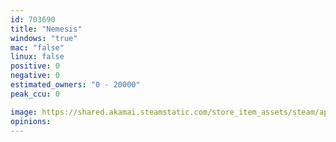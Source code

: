 ```yaml
---
id: 703690
title: "Nemesis"
windows: "true"
mac: "false"
linux: false
positive: 0
negative: 0
estimated_owners: "0 - 20000"
peak_ccu: 0

image: https://shared.akamai.steamstatic.com/store_item_assets/steam/apps/703690/header.jpg?t=1523091927
opinions:
---
```

